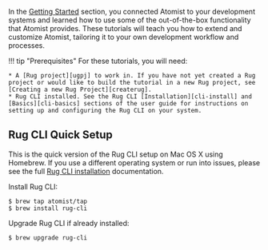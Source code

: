 In the [Getting Started][gs] section, you connected Atomist to your
development systems and learned how to use some of the out-of-the-box
functionality that Atomist provides.  These tutorials will teach you
how to extend and customize Atomist, tailoring it to your own
development workflow and processes.

[gs]: /getting-started/index.md (Atomist Getting Started)

!!! tip "Prerequisites"
    For these tutorials, you will need:

    * A [Rug project][ugpj] to work in. If you have not yet created a Rug project or would like to build the tutorial in a new Rug project, see [Creating a new Rug Project][createrug].
    * Rug CLI installed. See the Rug CLI [Installation][cli-install] and [Basics][cli-basics] sections of the user guide for instructions on setting up and configuring the Rug CLI on your system.

[ugpj]: /user-guide/rug/projects.md
[createrug]: /tutorials/create-rug-project.md
[cli-install]: /user-guide/interfaces/cli/install.md
[cli-basics]: /user-guide/interfaces/cli/basics.md

## Rug CLI Quick Setup

This is the quick version of the Rug CLI setup on Mac OS X using Homebrew. If you use
a different operating system or run into issues, please see the full
[Rug CLI installation][cli-install] documentation.

Install Rug CLI:

```console
$ brew tap atomist/tap
$ brew install rug-cli
```

Upgrade Rug CLI if already installed:

```console
$ brew upgrade rug-cli
```
